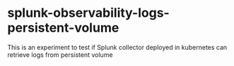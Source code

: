 # splunk-observability-logs-persistent-volume
This is an experiment to test if Splunk collector deployed in kubernetes can retrieve logs from persistent volume

